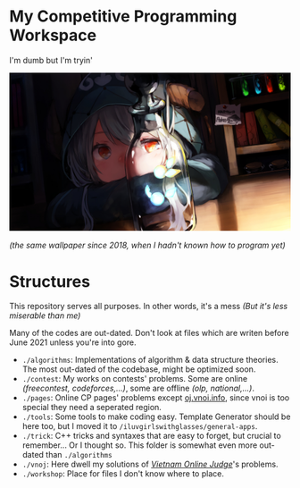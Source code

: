 # My Competitive Programming Workspace

I'm dumb but I'm tryin'

![since2018](https://raw.githubusercontent.com/iluvgirlswithglasses/cpp/main/cover.jpg)

*(the same wallpaper since 2018, when I hadn't known how to program yet)*

# Structures

This repository serves all purposes. In other words, it's a mess *(But it's less miserable than me)*

Many of the codes are out-dated. Don't look at files which are writen before June 2021 unless you're into gore.

- `./algorithms`: Implementations of algorithm & data structure theories. The most out-dated of the codebase, might be optimized soon.
- `./contest`: My works on contests' problems. Some are online *(freecontest, codeforces,...)*, some are offline *(olp, national,...)*.
- `./pages`: Online CP pages' problems except [oj.vnoi.info](https://oj.vnoi.info/), since vnoi is too special they need a seperated region.
- `./tools`: Some tools to make coding easy. Template Generator should be here too, but I moved it to `/iluvgirlswithglasses/general-apps`.
- `./trick`: C++ tricks and syntaxes that are easy to forget, but crucial to remember... Or I thought so. This folder is somewhat even more out-dated than `./algorithms`
- `./vnoj`: Here dwell my solutions of *[Vietnam Online Judge](https://oj.vnoi.info/)*'s problems.
- `./workshop`: Place for files I don't know where to place.
